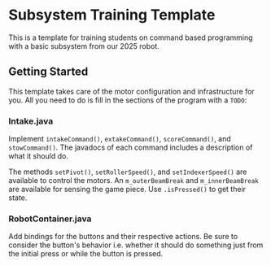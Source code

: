 # Subsystem Training Template

This is a template for training students on command based programming with a basic subsystem from our 2025 robot.

## Getting Started

This template takes care of the motor configuration and infrastructure for you. All you need to do is fill in the sections of the program with a `TODO`:

### Intake.java

Implement `intakeCommand()`, `extakeCommand()`, `scoreCommand()`, and `stowCommand()`. The javadocs of each command includes a description of what it should do.

The methods `setPivot()`, `setRollerSpeed()`, and `setIndexerSpeed()` are available to control the motors. An `m_outerBeamBreak` and `m_innerBeamBreak` are available for sensing the game piece. Use `.isPressed()` to get their state.

### RobotContainer.java

Add bindings for the buttons and their respective actions. Be sure to consider the button's behavior i.e. whether it should do something just from the initial press or while the button is pressed.
